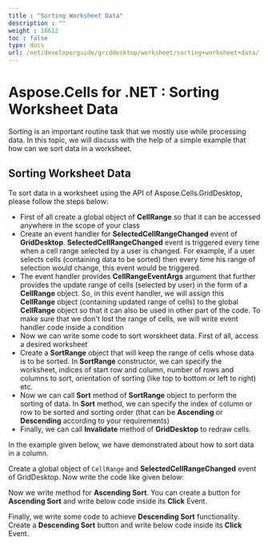 ```yaml
---
title : "Sorting Worksheet Data" 
description : "" 
weight : 16612 
toc : false
type: docs
url: /net/developerguide/griddesktop/worksheet/sorting+worksheet+data/
---
```


# Aspose.Cells for .NET : Sorting Worksheet Data


Sorting is an important routine task that we mostly use while processing data. In this topic, we will discuss with the help of a simple example that how can we sort data in a worksheet.

## Sorting Worksheet Data

To sort data in a worksheet using the API of Aspose.Cells.GridDesktop, please follow the steps below:

*   First of all create a global object of **CellRange** so that it can be accessed anywhere in the scope of your class
*   Create an event handler for **SelectedCellRangeChanged** event of **GridDesktop**. **SelectedCellRangeChanged** event is triggered every time when a cell range selected by a user is changed. For example, if a user selects cells (containing data to be sorted) then every time his range of selection would change, this event would be triggered.
*   The event handler provides **CellRangeEventArgs** argument that further provides the update range of cells (selected by user) in the form of a **CellRange** object. So, in this event handler, we will assign this **CellRange** object (containing updated range of cells) to the global **CellRange** object so that it can also be used in other part of the code. To make sure that we don't lost the range of cells, we will write event handler code inside a condition
*   Now we can write some code to sort worskheet data. First of all, access a desired worksheet
*   Create a **SortRange** object that will keep the range of cells whose data is to be sorted. In **SortRange** constructor, we can specify the worksheet, indices of start row and column, number of rows and columns to sort, orientation of sorting (like top to bottom or left to right) etc.
*   Now we can call **Sort** method of **SortRange** object to perform the sorting of data. In **Sort** method, we can specify the index of column or row to be sorted and sorting order (that can be **Ascending** or **Descending** according to your requirements)
*   Finally, we can call **Invalidate** method of **GridDesktop** to redraw cells.

In the example given below, we have demonstrated about how to sort data in a column.

Create a global object of `CellRange` and **SelectedCellRangeChanged** event of GridDesktop. Now write the code like given below:

  
Now we write method for **Ascending Sort**. You can create a button for **Ascending Sort** and write below code inside its **Click** Event.

  
Finally, we write some code to achieve **Descending Sort** functionality. Create a **Descending Sort** button and write below code inside its **Click** Event.

